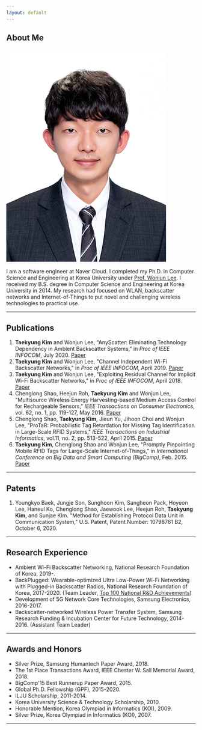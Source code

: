 ```yaml
---
layout: default
---
```


## About Me

<img class="profile-picture" src="tkkim.jpg">

I am a software engineer at Naver Cloud.
I completed my Ph.D. in Computer Science and Engineering at Korea University under [Prof. Wonjun Lee](http://netlab.korea.ac.kr/wlee/).
I received my B.S. degree in Computer Science and Engineering at Korea University in 2014.
My research had focused on WLAN, backscatter networks and Internet-of-Things to put novel and challenging wireless technologies to practical use.

---

## Publications

1. **Taekyung Kim** and Wonjun Lee, "AnyScatter: Eliminating Technology Dependency in Ambient Backscatter Systems," in *Proc of IEEE INFOCOM*, July 2020. [Paper](https://ieeexplore.ieee.org/document/9155276)
1. **Taekyung Kim** and Wonjun Lee, "Channel Independent Wi-Fi Backscatter Networks," in *Proc of IEEE INFOCOM*, April 2019. [Paper](https://ieeexplore.ieee.org/document/8737376)
1. **Taekyung Kim** and Wonjun Lee, "Exploiting Residual Channel for Implicit Wi-Fi Backscatter Networks," in *Proc of IEEE INFOCOM*, April 2018. [Paper](https://ieeexplore.ieee.org/document/8486273)
1. Chenglong Shao, Heejun Roh, **Taekyung Kim** and Wonjun Lee, "Multisource Wireless Energy Harvesting-based Medium Access Control for Rechargeable Sensors," *IEEE Transactions on Consumer Electronics*, vol. 62, no. 1, pp. 119-127, May 2016. [Paper](https://ieeexplore.ieee.org/document/7514670/)
1. Chenglong Shao, **Taekyung Kim**, Jieun Yu, Jihoon Choi and Wonjun Lee, "ProTaR: Probabilistic Tag Retardation for Missing Tag Identification in Large-Scale RFID Systems," *IEEE Transactions on Industrial Informatics*, vol.11, no. 2, pp. 513-522, April 2015. [Paper](https://ieeexplore.ieee.org/document/7047883/)
1. **Taekyung Kim**, Chenglong Shao and Wonjun Lee, "Promptly Pinpointing Mobile RFID Tags for Large-Scale Internet-of-Things," in *International Conference on Big Data and Smart Computing (BigComp)*, Feb. 2015. [Paper](https://ieeexplore.ieee.org/document/7072820/)

---

## Patents 

1. Youngkyo Baek, Jungje Son, Sunghoon Kim, Sangheon Pack, Hoyeon Lee, Haneul Ko, Chenglong Shao, Jaewook Lee, Heejun Roh, **Taekyung Kim**, and Sunjae Kim. "Method for Establishing Protocol Data Unit in Communication System," U.S. Patent, Patent Number: 10798761 B2, October 6, 2020.

---

## Research Experience

* Ambient Wi-Fi Backscatter Networking, National Research Foundation of Korea, 2019-.
* BackPlugged: Wearable-optimized Ultra Low-Power Wi-Fi Networking with Plugged-in Backscatter Radios, National Research Foundation of Korea, 2017-2020. (Team Leader, [Top 100 National R&D Achievements](https://www.gov.kr/portal/ntnadmNews/2000579))
* Development of 5G Network Core Technologies, Samsung Electronics, 2016-2017.
* Backscatter-networked Wireless Power Transfer System, Samsung Research Funding & Incubation Center for Future Technology, 2014-2016. (Assistant Team Leader)

---

## Awards and Honors

* Silver Prize, Samsung Humantech Paper Award, 2018.
* The 1st Place Transactions Award, IEEE Chester W. Sall Memorial Award, 2018.
* BigComp'15 Best Runnerup Paper Award, 2015.
* Global Ph.D. Fellowship (GPF), 2015-2020.
* ILJU Scholarship, 2011-2014.
* Korea University Science & Technology Scholarship, 2010.
* Honorable Mention, Korea Olympiad in Informatics (KOI), 2009.
* Silver Prize, Korea Olympiad in Informatics (KOI), 2007.

---

